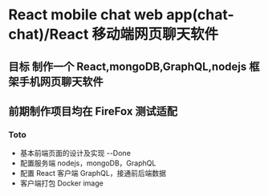 # React mobile chat web app(chat-chat)/React 移动端网页聊天软件

## 目标 制作一个 React,mongoDB,GraphQL,nodejs 框架手机网页聊天软件

## 前期制作项目均在 FireFox 测试适配

### Toto

- 基本前端页面的设计及实现 --Done
- 配置服务端 nodejs，mongoDB，GraphQL
- 配置 React 客户端 GraphQL，接通前后端数据
- 客户端打包 Docker image
